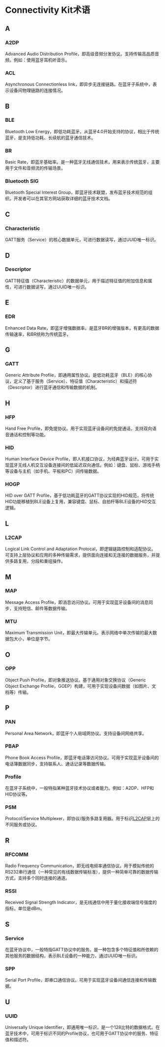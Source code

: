 # Connectivity Kit术语

<!--Kit: Connectivity Kit-->
<!--Subsystem: Communication-->
<!--Owner: @enjoy_sunshine-->
<!--Designer: @chengguohong; @tangjia15-->
<!--Tester: @wangfeng517-->
<!--Adviser: @zhang_yixin13-->

## A
### A2DP
Advanced Audio Distribution Profile，即高级音频分发协议。支持传输高品质音频。例如：使用蓝牙耳机听音乐。
### ACL
Asynchronous Connectionless link，即异步无连接链路。在蓝牙子系统中，表示设备间物理链路的连接情况。
## B
### BLE
Bluetooth Low Energy，即低功耗蓝牙。从蓝牙4.0开始支持的协议，相比于传统蓝牙，是支持低功耗、长续航的蓝牙通信技术。
### BR
Basic Rate，即蓝牙基础率。是一种蓝牙无线通信技术，用来表示传统蓝牙，主要用于文件和音频流的传输场景。
### Bluetooth SIG
Bluetooth Special Interest Group，即蓝牙技术联盟，发布蓝牙技术规范的组织。开发者可以在其官方网站获取详细的蓝牙技术文档。
## C
### Characteristic
GATT服务（Service）的核心数据单元，可进行数据读写，通过UUID唯一标识。
## D
### Descriptor
GATT特征值（Characteristic）的数据单元，用于描述特征值的附加信息和属性，可进行数据读写，通过UUID唯一标识。
## E
### EDR
Enhanced Data Rate，即蓝牙增强数据率。是蓝牙BR的增强版本，有更高的数据传输速率，和BR统称为传统蓝牙。
## G
### GATT
Generic Attribute Profile，即通用属性协议。是低功耗蓝牙（BLE）的核心协议，定义了基于服务（Service）、特征值（Characteristic）和描述符（Descriptor）进行蓝牙通信和传输数据的机制。
## H
### HFP
Hand Free Profile，即免提协议。用于实现蓝牙设备间的免提通话，支持双向语音通话和控制等功能。
### HID
Human Interface Device Profile，即人机接口协议，为经典蓝牙设计。可用于实现蓝牙无线人机交互设备连接间的低延迟双向通信。例如：键盘、鼠标、游戏手柄等设备与主机（如手机、平板和PC）间传输数据。
### HOGP
HID over GATT Profile，基于低功耗蓝牙的GATT协议实现的HID规范，将传统HID功能移植到BLE设备上复用，兼容键盘、鼠标、自拍杆等BLE设备的HID交互逻辑。
## L
### L2CAP
Logical Link Control and Adaptation Protocal，即逻辑链路控制和适配协议。可支持上层协议和应用的多种传输需求，提供面向连接和无连接的数据服务，并提供多路复用，分段和重组操作。
## M
### MAP
Message Access Profile，即消息访问协议。可用于实现蓝牙设备间的消息同步，支持短信、邮件等数据传输。
### MTU
Maximum Transmission Unit，即最大传输单元。表示网络中单次传输的最大数据包大小，单位是字节。
## O
### OPP
Object Push Profile，即对象推送协议。基于通用对象交换协议（Generic Object Exchange Profile，GOEP）构建，可用于实现设备间数据（如图片、文档等）传输。
## P
### PAN
Personal Area Network，即蓝牙个人局域网协议。支持设备间网络共享。
### PBAP
Phone Book Access Profile，即蓝牙电话簿访问协议。可用于实现蓝牙设备间的电话簿数据同步，支持联系人、通话记录等数据传输。
### Profile
在蓝牙子系统中，一般特指某种蓝牙技术协议或者能力。例如：A2DP、HFP和HID协议等。
### PSM
Protocol/Service Multiplexer，即协议/服务多路复用器。用于标识[L2CAP](#l2cap)层上的不同服务或协议。
## R
### RFCOMM
Radio Frequency Communication，即无线电频率通信协议。用于模拟传统的RS232串行通信（一种常见的有线数据传输标准），提供一种简单可靠的数据传输方式，支持多个同时连接的通道。
### RSSI
Received Signal Strength Indicator，是无线通信中用于量化接收端信号强度的指标，单位是dBm。
## S
### Service
在蓝牙协议中，一般特指GATT协议中的服务。是一种包含多个特征值和所依赖的其他服务的数据结构，表示BLE设备的一种能力，通过UUID唯一标识。
### SPP
Serial Port Profile，即串口通信协议。可用于实现蓝牙设备间通信连接和传输数据。
## U
### UUID
Universally Unique Identifier，即通用唯一标识，是一个128比特的数据格式。在蓝牙技术中，可用于标识不同的Profile协议，也可用于GATT协议中的服务、特征值和描述符。